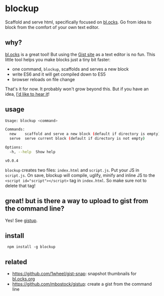 # blockup

Scaffold and serve html, specifically focused on [bl.ocks](https://bl.ocks.org/). Go from idea to block from the comfort of your own text editor.

## why?

[bl.ocks](https://bl.ocks.org/) is a great tool! But using the [Gist site](https://gist.github.com/) as a text editor is no fun. This little tool helps you make blocks just a tiny bit faster:
- one command, `blockup`, scaffolds and serves a new block
- write ES6 and it will get compiled down to ES5
- browser reloads on file change

That's it for now. It probably won't grow beyond this. But if you have an idea, [I'd like to hear it](https://github.com/gabrielflorit/blockup/issues)!

## usage

```sh
Usage: blockup <command>

Commands:
  new    scaffold and serve a new block (default if directory is empty)
  serve  serve current block (default if directory is not empty)

Options:
  -h, --help  Show help                                                [boolean]

v0.0.4
```

`blockup` creates two files: `index.html` and `script.js`. Put your JS in `script.js`. On save, blockup will compile, uglify, minify and inline JS to the `<script id="script"></script>` tag in `index.html`. So make sure not to delete that tag!

## great! but is there a way to upload to gist from the command line?

Yes! See [gistup](https://github.com/mbostock/gistup).

## install

` npm install -g blockup`

## related

- https://github.com/1wheel/gist-snap: snapshot thumbnails for [bl.ocks.org](http://bl.ocks.org/)
- https://github.com/mbostock/gistup: create a gist from the command line
